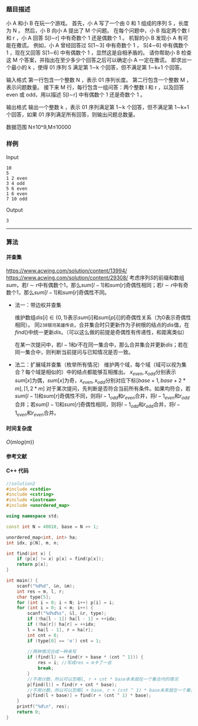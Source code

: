 ### 题目描述

小  A  和小  B  在玩一个游戏。
首先，小  A  写了一个由  0  和  1  组成的序列  S ，长度为  N 。
然后，小  B  向小  A  提出了  M  个问题。
在每个问题中，小  B  指定两个数  l  和  r ，小  A  回答  S[l∼r]  中有奇数个  1  还是偶数个  1 。
机智的小  B  发现小  A  有可能在撒谎。
例如，小  A  曾经回答过  S[1∼3]  中有奇数个  1 ， S[4∼6]  中有偶数个  1 ，现在又回答  S[1∼6]  中有偶数个  1 ，显然这是自相矛盾的。
请你帮助小  B  检查这  M  个答案，并指出在至少多少个回答之后可以确定小  A  一定在撒谎。
即求出一个最小的  k ，使得  01  序列  S  满足第  1∼k  个回答，但不满足第  1∼k+1  个回答。

输入格式
第一行包含一个整数  N ，表示  01  序列长度。
第二行包含一个整数  M ，表示问题数量。
接下来  M  行，每行包含一组问答：两个整数  l  和  r ，以及回答 even 或 odd，用以描述  S[l∼r]  中有偶数个  1  还是奇数个  1 。

输出格式
输出一个整数  k ，表示  01  序列满足第  1∼k  个回答，但不满足第  1∼k+1  个回答，如果  01  序列满足所有回答，则输出问题总数量。

数据范围
N≤10^9,M≤10000

### 样例

Input

```
10
5
1 2 even
3 4 odd
5 6 even
1 6 even
7 10 odd
```

Output

```
3
```

----------

### 算法
#### 并查集

https://www.acwing.com/solution/content/13994/
https://www.acwing.com/solution/content/29308/
考虑序列$S$的前缀和数组$sum$，若$l \sim r$中有偶数个$1$，那么$sum[l - 1]$和$sum[r]$奇偶性相同；若$l \sim r$中有奇数个$1$，那么$sum[l -  1]$和$sum[r]$奇偶性不同。

* 法一：带边权并查集

  维护数组$dis[i] \in \{0, 1\}$表示$sum[i]$和$sum[p[i]]$的奇偶性关系（为0表示奇偶性相同）。
  同`238银河英雄传说`，合并集合时只更新作为子树根的结点的$dis$值，在$find()$中统一更新$dis$。（可以这么做的前提是奇偶性有传递性，和距离类似）

  在某一次提问中，若$l - 1$和$r$不在同一集合中，那么合并集合并更新$dis$；若在同一集合中，则判断当前提问与已知情况是否一致。

* 法二：扩展域并查集（枚举所有情况）
	维护两个域，每个域（域可以视为集合？每个域是相似的）中的结点都能够互相推出。
	$x_{even}, x_{odd}$分别表示$sum[x]$为偶，$sum[x]$为奇，$x_{even}, x_{odd}$分别对应下标$[base + 1, base + 2 * m],[1, 2 * m]$
	对于某次提问，先判断是否符合当前所有条件。如果均符合，若$sum[l - 1]$和$sum[r]$奇偶性不同，则将${l - 1}_{odd}$和${r}_{even}$合并，将${l - 1}_{even}$和${r}_{odd}$合并；若$sum[l - 1]$和$sum[r]$奇偶性相同，则将${l - 1}_{odd}$和${r}_{odd}$合并，将${l - 1}_{even}$和${r}_{even}$合并。
#### 时间复杂度

$O(mlog(m))$

#### 参考文献

#### C++ 代码

``` cpp
//solution2
#include <cstdio>
#include <cstring>
#include <iostream>
#include <unordered_map>

using namespace std;

const int N = 40010, base = N >> 1;

unordered_map<int, int> ha;
int idx, p[N], m, n;

int find(int x) {
    if (p[x] != x) p[x] = find(p[x]);
    return p[x];
}

int main() {
    scanf("%d%d", &n, &m);
    int res = m, l, r;
    char type[5];
    for (int i = 0; i < N; i++) p[i] = i;
    for (int i = 0; i < m; i++) {
        scanf("%d%d%s", &l, &r, type);
        if (!ha[l - 1]) ha[l - 1] = ++idx;
        if (!ha[r]) ha[r] = ++idx;
        l = ha[l - 1], r = ha[r];
        int cnt = 0;
        if (type[0] == 'o') cnt = 1;
        
        //两种情况合成一种来写
        if (find(l) == find(r + base * (cnt ^ 1))) {
            res = i; //写成res = m卡了一会
            break;
        }
        //不用计数，所以可以忽略l, r + cnt * base本来就在一个集合内的情况
        p[find(l)] = find(r + cnt * base);
        //不用计数，所以可以忽略l + base, r + (cnt ^ 1) * base本来就在一个集合内的情况
        p[find(l + base)] = find(r + (cnt ^ 1) * base);
    }
    printf("%d\n", res);
    return 0;
}
```
